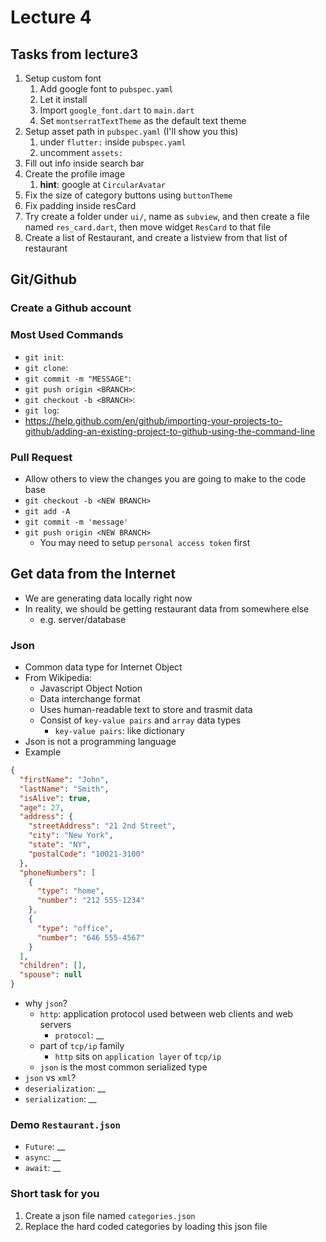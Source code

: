# **Lecture 4**

## **Tasks from lecture3**
1. Setup custom font
   1. Add google font to `pubspec.yaml`
   2. Let it install
   3. Import `google_font.dart` to `main.dart`
   4. Set `montserratTextTheme` as the default text theme
2. Setup asset path in `pubspec.yaml` (I'll show you this)
   1. under `flutter:` inside `pubspec.yaml`
   2. uncomment `assets:`
3. Fill out info inside search bar
4. Create the profile image
   1. **hint**: google at `CircularAvatar`
5. Fix the size of category buttons using `buttonTheme`
6. Fix padding inside resCard
7. Try create a folder under `ui/`, name as `subview`, and then create a file named `res_card.dart`, then move widget `ResCard` to that file
8. Create a list of Restaurant, and create a listview from that list of restaurant

## **Git/Github**

### **Create a Github account**

### **Most Used Commands**
- `git init`:
- `git clone`:
- `git commit -m "MESSAGE"`:
- `git push origin <BRANCH>`:
- `git checkout -b <BRANCH>`:
- `git log`:
- https://help.github.com/en/github/importing-your-projects-to-github/adding-an-existing-project-to-github-using-the-command-line

### **Pull Request**
- Allow others to view the changes you are going to make to the code base
- `git checkout -b <NEW BRANCH>`
- `git add -A`
- `git commit -m 'message'`
- `git push origin <NEW BRANCH>`
  - You may need to setup `personal access token` first

## **Get data from the Internet**
- We are generating data locally right now
- In reality, we should be getting restaurant data from somewhere else
  - e.g. server/database

### **Json**
- Common data type for Internet Object
- From Wikipedia:
  - Javascript Object Notion
  - Data interchange format
  - Uses human-readable text to store and trasmit data
  - Consist of `key-value pairs` and `array` data types
    - `key-value pairs`: like dictionary
- Json is not a programming language
- Example
```json
{
  "firstName": "John",
  "lastName": "Smith",
  "isAlive": true,
  "age": 27,
  "address": {
    "streetAddress": "21 2nd Street",
    "city": "New York",
    "state": "NY",
    "postalCode": "10021-3100"
  },
  "phoneNumbers": [
    {
      "type": "home",
      "number": "212 555-1234"
    },
    {
      "type": "office",
      "number": "646 555-4567"
    }
  ],
  "children": [],
  "spouse": null
}
```
- why `json`?
  - `http`: application protocol used between web clients and web servers
    - `protocol`: __
  - part of `tcp/ip` family
    - `http` sits on `application layer` of `tcp/ip`
  - `json` is the most common serialized type
- `json` vs `xml`?
- `deserialization`: __
- `serialization`: __

### **Demo `Restaurant.json`**
- `Future`: __
- `async`: __
- `await`: __

### **Short task for you**
1. Create a json file named `categories.json`
2. Replace the hard coded categories by loading this json file
